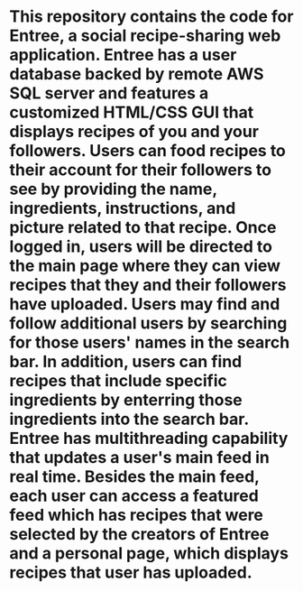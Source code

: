 # This repository contains the code for Entree, a social recipe-sharing web application. Entree has a user database backed by remote AWS SQL server and features a customized HTML/CSS GUI that displays recipes of you and your followers. Users can food recipes to their account for their followers to see by providing the name, ingredients, instructions, and picture related to that recipe. Once logged in, users will be directed to the main page where they can view recipes that they and their followers have uploaded. Users may find and follow additional users by searching for those users' names in the search bar. In addition, users can find recipes that include specific ingredients by enterring those ingredients into the search bar. Entree has multithreading capability that updates a user's main feed in real time. Besides the main feed, each user can access a featured feed which has recipes that were selected by the creators of Entree and a personal page, which displays recipes that user has uploaded.

